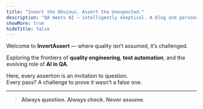 ```yaml
---
title: "Invert the Obvious. Assert the Unexpected."
description: "QA meets AI — intelligently skeptical. A blog and personal project space by a senior QA engineer."
showMore: true
hideTitle: false
---
```


Welcome to **InvertAssert** — where quality isn’t assumed, it’s challenged.

Exploring the frontiers of **quality engineering**, **test automation**, and the evolving role of **AI in QA**.

Here, every assertion is an invitation to question.  
Every pass? A challenge to prove it wasn’t a false one.

---

> **Always question. Always check. Never assume.**
